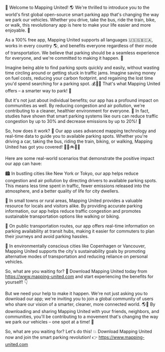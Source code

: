 🎉 Welcome to Mapping United! 🌎 We're thrilled to introduce you to the world's first global open-source smart parking app that's changing the way we park our vehicles. Whether you drive, take the bus, ride the train, bike, or walk, this revolutionary app is here to make your life easier and more enjoyable. 💫

As a 100% free app, Mapping United supports all languages 🇺🇸🇬🇧🇨🇦, works in every country 🌎, and benefits everyone regardless of their mode of transportation. We believe that parking should be a seamless experience for everyone, and we're committed to making it happen. 🚀

Imagine being able to find parking spots quickly and easily, without wasting time circling around or getting stuck in traffic jams. Imagine saving money on fuel costs, reducing your carbon footprint, and regaining the lost time you'd spend searching for a parking spot. 💰🌿💨 That's what Mapping United offers – a smarter way to park! 🚗

But it's not just about individual benefits; our app has a profound impact on communities as well. By reducing congestion and air pollution, we're contributing to a cleaner, healthier environment for everyone. 🌟 In fact, studies have shown that smart parking systems like ours can reduce traffic congestion by up to 30% and decrease emissions by up to 20%! 💪

So, how does it work? 🤔 Our app uses advanced mapping technology and real-time data to guide you to available parking spots. Whether you're driving a car, taking the bus, riding the train, biking, or walking, Mapping United has got you covered! 🚌🚂🚲🚶‍♀️

Here are some real-world scenarios that demonstrate the positive impact our app can have:

🏙️ In bustling cities like New York or Tokyo, our app helps reduce congestion and air pollution by directing drivers to available parking spots. This means less time spent in traffic, fewer emissions released into the atmosphere, and a better quality of life for city dwellers.

🌳 In small towns or rural areas, Mapping United provides a valuable resource for locals and visitors alike. By providing accurate parking information, our app helps reduce traffic congestion and promotes sustainable transportation options like walking or biking.

🚂 On public transportation routes, our app offers real-time information on parking availability at transit hubs, making it easier for commuters to plan their journeys and avoid parking hassles.

💪 In environmentally conscious cities like Copenhagen or Vancouver, Mapping United supports the city's sustainability goals by promoting alternative modes of transportation and reducing reliance on personal vehicles.

So, what are you waiting for? 🎉 Download Mapping United today from https://www.mapping-united.com and start experiencing the benefits for yourself! 👇

But we need your help to make it happen. We're not just asking you to download our app; we're inviting you to join a global community of users who share our vision of a smarter, cleaner, more connected world. 🌎👫 By downloading and sharing Mapping United with your friends, neighbors, and communities, you'll be contributing to a movement that's changing the way we park our vehicles – one spot at a time! 🚗

So, what are you waiting for? Let's do this! 💥 Download Mapping United now and join the smart parking revolution! 👉 https://www.mapping-united.com